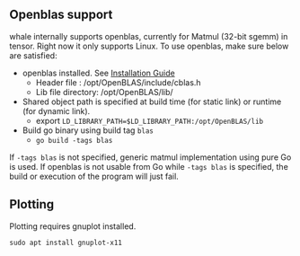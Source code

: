 ## Openblas support

whale internally supports openblas, currently for Matmul (32-bit sgemm) in tensor.
Right now it only supports Linux. To use openblas, make sure below are satisfied:

* openblas installed. See [Installation Guide](https://github.com/OpenMathLib/OpenBLAS/wiki/Installation-Guide#linux)
  * Header file       : /opt/OpenBLAS/include/cblas.h
  * Lib file directory: /opt/OpenBLAS/lib/
* Shared object path is specified at build time (for static link) or runtime (for dynamic link).
  * export `LD_LIBRARY_PATH=$LD_LIBRARY_PATH:/opt/OpenBLAS/lib`
* Build go binary using build tag `blas`
  * `go build -tags blas`

If `-tags blas` is not specified, generic matmul implementation using pure Go is used.
If openblas is not usable from Go while `-tags blas` is specified, the build or execution of the program will just fail.

## Plotting

Plotting requires gnuplot installed.

```
sudo apt install gnuplot-x11
```
